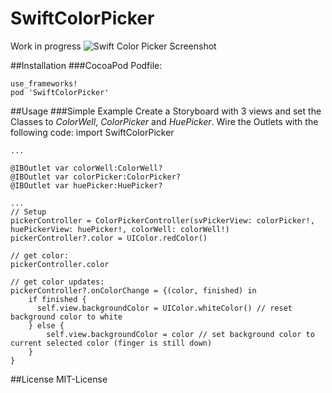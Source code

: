 # SwiftColorPicker
Work in progress
![Swift Color Picker Screenshot](/../assets/screenshot1.png?raw=true)

##Installation
###CocoaPod
Podfile:

    use_frameworks!
    pod 'SwiftColorPicker'

##Usage
###Simple Example
Create a Storyboard with 3 views and set the Classes to *ColorWell*, *ColorPicker* and *HuePicker*. Wire the Outlets with the following code:
    import SwiftColorPicker

    ...

    @IBOutlet var colorWell:ColorWell?
    @IBOutlet var colorPicker:ColorPicker?
    @IBOutlet var huePicker:HuePicker?

    ...
    // Setup
    pickerController = ColorPickerController(svPickerView: colorPicker!, huePickerView: huePicker!, colorWell: colorWell!)
    pickerController?.color = UIColor.redColor()

    // get color:
    pickerController.color

    // get color updates:
    pickerController?.onColorChange = {(color, finished) in
        if finished {
          self.view.backgroundColor = UIColor.whiteColor() // reset background color to white
        } else {
            self.view.backgroundColor = color // set background color to current selected color (finger is still down)
        }
    }


##License
MIT-License

